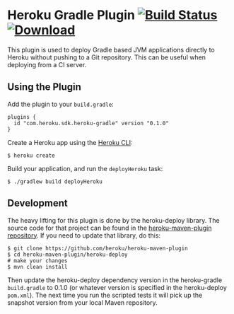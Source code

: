 # Heroku Gradle Plugin [![Build Status](https://travis-ci.org/heroku/heroku-gradle.svg?branch=master)](https://travis-ci.org/heroku/heroku-gradle) [ ![Download](https://api.bintray.com/packages/heroku/maven/gradle/images/download.svg) ](https://bintray.com/heroku/maven/gradle/_latestVersion)

This plugin is used to deploy Gradle based JVM applications directly to Heroku without pushing to a Git repository. This can be useful when deploying from a CI server.

## Using the Plugin

Add the plugin to your `build.gradle`:

```
plugins {
  id "com.heroku.sdk.heroku-gradle" version "0.1.0"
}
```

Create a Heroku app using the [Heroku CLI](https://toolbelt.heroku.com):

```
$ heroku create
```

Build your application, and run the `deployHeroku` task:

```
$ ./gradlew build deployHeroku
```

## Development

The heavy lifting for this plugin is done by the heroku-deploy library. The source code for that project can be found in the [heroku-maven-plugin repository](https://github.com/heroku/heroku-maven-plugin/tree/master/heroku-deploy). If you need to update that library, do this:

```
$ git clone https://github.com/heroku/heroku-maven-plugin
$ cd heroku-maven-plugin/heroku-deploy
# make your changes
$ mvn clean install
```

Then update the heroku-deploy dependency version in the heroku-gradle `build.gradle` to 0.1.0 (or whatever version is specified in the heroku-deploy `pom.xml`). The next time you run the scripted tests it will pick up the snapshot version from your local Maven repository.
